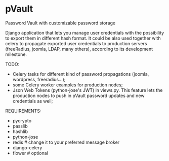 # pVault
Password Vault with customizable password storage

Django application that lets you manage user credentials with the possibility to export them in different hash format.
It could be also used together with celery to propagate exported user credentials to production servers (freeRadius, joomla, LDAP, many others), according to its development milestone.

TODO:
- Celery tasks for different kind of password propagations (joomla, wordpress, freeradius...);
- some Celery worker examples for production nodes;
- Json Web Tokens (python-jose's JWT) in views.py. This feature lets the production nodes to push in pVault password updates and new credentials as well;

REQUIREMENTS:
- pycrypto
- passlib
- hashlib
- python-jose
- redis  # change it to your preferred message broker
- django-celery
- flower # optional
